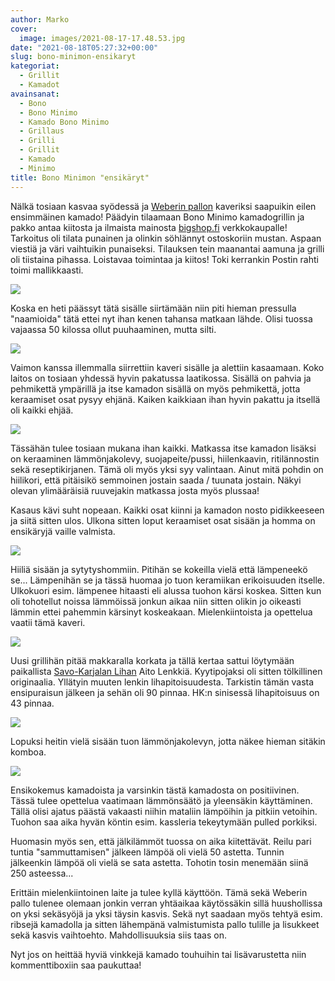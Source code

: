 ```yaml
---
author: Marko
cover:
  image: images/2021-08-17-17.48.53.jpg
date: "2021-08-18T05:27:32+00:00"
slug: bono-minimon-ensikaryt
kategoriat:
  - Grillit
  - Kamadot
avainsanat:
  - Bono
  - Bono Minimo
  - Kamado Bono Minimo
  - Grillaus
  - Grilli
  - Grillit
  - Kamado
  - Minimo
title: Bono Minimon "ensikäryt"
---
```

Nälkä tosiaan kasvaa syödessä ja [Weberin pallon](/weber-master-touch-gbs-e-5750-hiiligrilli-57-cm-yhden-kesan-jalkeen/) kaveriksi saapuikin eilen ensimmäinen kamado! Päädyin tilaamaan Bono Minimo kamadogrillin ja pakko antaa kiitosta ja ilmaista mainosta [bigshop.fi](https://www.bigshop.fi/) verkkokaupalle! Tarkoitus oli tilata punainen ja olinkin söhlännyt ostoskoriin mustan. Aspaan viestiä ja väri vaihtuikin punaiseksi. Tilauksen tein maanantai aamuna ja grilli oli tiistaina pihassa. Loistavaa toimintaa ja kiitos! Toki kerrankin Postin rahti toimi mallikkaasti.

![](images/2021-08-17-10.10.47.jpg)

Koska en heti päässyt tätä sisälle siirtämään niin piti hieman pressulla "naamioida" tätä ettei nyt ihan kenen tahansa matkaan lähde. Olisi tuossa vajaassa 50 kilossa ollut puuhaaminen, mutta silti.

![](images/2021-08-17-11.32.50.jpg)

Vaimon kanssa illemmalla siirrettiin kaveri sisälle ja alettiin kasaamaan. Koko laitos on tosiaan yhdessä hyvin pakatussa laatikossa. Sisällä on pahvia ja pehmikettä ympärillä ja itse kamadon sisällä on myös pehmikettä, jotta keraamiset osat pysyy ehjänä. Kaiken kaikkiaan ihan hyvin pakattu ja itsellä oli kaikki ehjää.

![](images/2021-08-17-16.59.40.jpg)

Tässähän tulee tosiaan mukana ihan kaikki. Matkassa itse kamadon lisäksi on keraaminen lämmönjakolevy, suojapeite/pussi, hiilenkaavin, ritilännostin sekä reseptikirjanen. Tämä oli myös yksi syy valintaan. Ainut mitä pohdin on hiilikori, että pitäisikö semmoinen jostain saada / tuunata jostain. Näkyi olevan ylimääräisiä ruuvejakin matkassa josta myös plussaa!

Kasaus kävi suht nopeaan. Kaikki osat kiinni ja kamadon nosto pidikkeeseen ja siitä sitten ulos. Ulkona sitten loput keraamiset osat sisään ja homma on ensikäryjä vaille valmista.

![](images/2021-08-17-17.48.53.jpg)

Hiiliä sisään ja sytytyshommiin. Pitihän se kokeilla vielä että lämpeneekö se... Lämpenihän se ja tässä huomaa jo tuon keramiikan erikoisuuden itselle. Ulkokuori esim. lämpenee hitaasti eli alussa tuohon kärsi koskea. Sitten kun oli tohotellut noissa lämmöissä jonkun aikaa niin sitten olikin jo oikeasti lämmin ettei pahemmin kärsinyt koskeakaan. Mielenkiintoista ja opettelua vaatii tämä kaveri.

![](images/2021-08-17-18.18.11.jpg)

Uusi grillihän pitää makkaralla korkata ja tällä kertaa sattui löytymään paikallista [Savo-Karjalan Lihan](https://savokarjalanliha.fi/) Aito Lenkkiä. Kyytipojaksi oli sitten tölkillinen originaalia. Yllätyin muuten lenkin lihapitoisuudesta. Tarkistin tämän vasta ensipuraisun jälkeen ja sehän oli 90 pinnaa. HK:n sinisessä lihapitoisuus on 43 pinnaa.

![](images/2021-08-17-18.31.29.jpg)

Lopuksi heitin vielä sisään tuon lämmönjakolevyn, jotta näkee hieman sitäkin komboa.

![](images/2021-08-17-18.43.35.jpg)

Ensikokemus kamadoista ja varsinkin tästä kamadosta on positiivinen. Tässä tulee opettelua vaatimaan lämmönsäätö ja yleensäkin käyttäminen. Tällä olisi ajatus päästä vakaasti niihin mataliin lämpöihin ja pitkiin vetoihin. Tuohon saa aika hyvän köntin esim. kassleria tekeytymään pulled porkiksi.

Huomasin myös sen, että jälkilämmöt tuossa on aika kiitettävät. Reilu pari tuntia "sammuttamisen" jälkeen lämpöä oli vielä 50 astetta. Tunnin jälkeenkin lämpöä oli vielä se sata astetta. Tohotin tosin menemään siinä 250 asteessa...

Erittäin mielenkiintoinen laite ja tulee kyllä käyttöön. Tämä sekä Weberin pallo tulenee olemaan jonkin verran yhtäaikaa käytössäkin sillä huushollissa on yksi sekäsyöjä ja yksi täysin kasvis. Sekä nyt saadaan myös tehtyä esim. ribsejä kamadolla ja sitten lähempänä valmistumista pallo tulille ja lisukkeet sekä kasvis vaihtoehto. Mahdollisuuksia siis taas on.

Nyt jos on heittää hyviä vinkkejä kamado touhuihin tai lisävarustetta niin kommenttiboxiin saa paukuttaa!